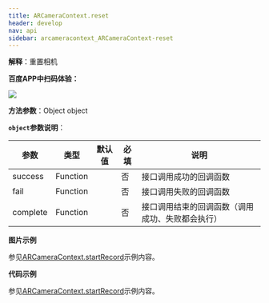 ```yaml
---
title: ARCameraContext.reset
header: develop
nav: api
sidebar: arcameracontext_ARCameraContext-reset
---
```



 

**解释**：重置相机

**百度APP中扫码体验：**

<img src="https://b.bdstatic.com/miniapp/assets/images/doc_demo/fragment_ARCameraContextRecord.png"  class="demo-qrcode-image" />

**方法参数**：Object object

**`object`参数说明**：

|参数  |类型 | 默认值 |必填|说明|
|---- | ---- | ---- |---- |--|
|success| Function | |   否  |接口调用成功的回调函数|
|fail  |  Function  |   | 否 |接口调用失败的回调函数|
|complete |   Function  | | 否  | 接口调用结束的回调函数（调用成功、失败都会执行）|

**图片示例**

参见[ARCameraContext.startRecord](https://smartprogram.baidu.com/docs/develop/api/media/arcameracontext_ARCameraContext-startRecord/)示例内容。

**代码示例**

参见[ARCameraContext.startRecord](https://smartprogram.baidu.com/docs/develop/api/media/arcameracontext_ARCameraContext-startRecord/)示例内容。